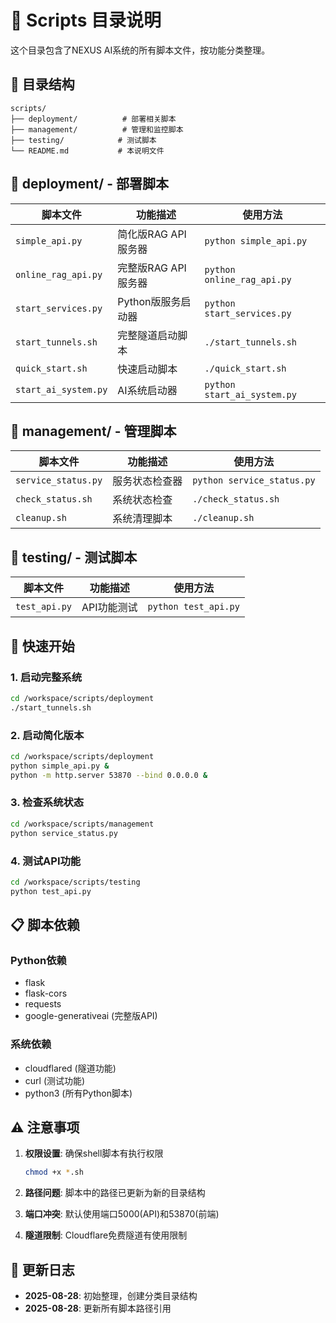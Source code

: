 # 📁 Scripts 目录说明

这个目录包含了NEXUS AI系统的所有脚本文件，按功能分类整理。

## 📂 目录结构

```
scripts/
├── deployment/          # 部署相关脚本
├── management/          # 管理和监控脚本
├── testing/            # 测试脚本
└── README.md           # 本说明文件
```

## 🚀 deployment/ - 部署脚本

| 脚本文件 | 功能描述 | 使用方法 |
|---------|---------|---------|
| `simple_api.py` | 简化版RAG API服务器 | `python simple_api.py` |
| `online_rag_api.py` | 完整版RAG API服务器 | `python online_rag_api.py` |
| `start_services.py` | Python版服务启动器 | `python start_services.py` |
| `start_tunnels.sh` | 完整隧道启动脚本 | `./start_tunnels.sh` |
| `quick_start.sh` | 快速启动脚本 | `./quick_start.sh` |
| `start_ai_system.py` | AI系统启动器 | `python start_ai_system.py` |

## 🔧 management/ - 管理脚本

| 脚本文件 | 功能描述 | 使用方法 |
|---------|---------|---------|
| `service_status.py` | 服务状态检查器 | `python service_status.py` |
| `check_status.sh` | 系统状态检查 | `./check_status.sh` |
| `cleanup.sh` | 系统清理脚本 | `./cleanup.sh` |

## 🧪 testing/ - 测试脚本

| 脚本文件 | 功能描述 | 使用方法 |
|---------|---------|---------|
| `test_api.py` | API功能测试 | `python test_api.py` |

## 🎯 快速开始

### 1. 启动完整系统
```bash
cd /workspace/scripts/deployment
./start_tunnels.sh
```

### 2. 启动简化版本
```bash
cd /workspace/scripts/deployment
python simple_api.py &
python -m http.server 53870 --bind 0.0.0.0 &
```

### 3. 检查系统状态
```bash
cd /workspace/scripts/management
python service_status.py
```

### 4. 测试API功能
```bash
cd /workspace/scripts/testing
python test_api.py
```

## 📋 脚本依赖

### Python依赖
- flask
- flask-cors
- requests
- google-generativeai (完整版API)

### 系统依赖
- cloudflared (隧道功能)
- curl (测试功能)
- python3 (所有Python脚本)

## ⚠️ 注意事项

1. **权限设置**: 确保shell脚本有执行权限
   ```bash
   chmod +x *.sh
   ```

2. **路径问题**: 脚本中的路径已更新为新的目录结构

3. **端口冲突**: 默认使用端口5000(API)和53870(前端)

4. **隧道限制**: Cloudflare免费隧道有使用限制

## 🔄 更新日志

- **2025-08-28**: 初始整理，创建分类目录结构
- **2025-08-28**: 更新所有脚本路径引用